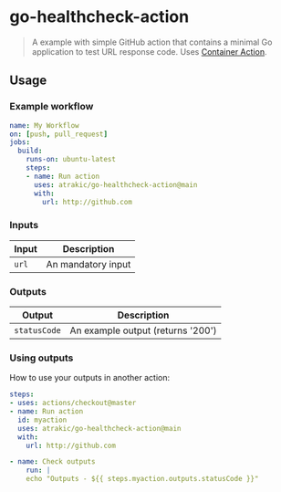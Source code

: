 # go-healthcheck-action
> A example with simple GitHub action that contains a minimal Go application to test URL response code.
Uses [Container Action](https://help.github.com/en/actions/automating-your-workflow-with-github-actions/creating-a-docker-container-action). 

## Usage

### Example workflow

```yaml
name: My Workflow
on: [push, pull_request]
jobs:
  build:
    runs-on: ubuntu-latest
    steps:
    - name: Run action
      uses: atrakic/go-healthcheck-action@main
      with:
        url: http://github.com
```

### Inputs

| Input                                             | Description                                        |
|------------------------------------------------------|-----------------------------------------------|
| `url`  | An mandatory input    | Url to test

### Outputs

| Output                                             | Description                                        |
|------------------------------------------------------|-----------------------------------------------|
| `statusCode`  | An example output (returns '200')    | https://httpwg.org/specs/rfc9110.html#overview.of.status.codes

### Using outputs

How to use your outputs in another action:

```yaml
steps:
- uses: actions/checkout@master
- name: Run action
  id: myaction
  uses: atrakic/go-healthcheck-action@main
  with:
    url: http://github.com

- name: Check outputs
    run: |
    echo "Outputs - ${{ steps.myaction.outputs.statusCode }}"
```

